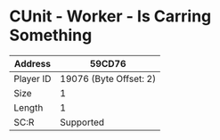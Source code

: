 #  CUnit - Worker - Is Carring Something
Address   | 59CD76
----------|-------------
Player ID | 19076 (Byte Offset: 2)
Size 	  | 1
Length 	  | 1
SC:R      | Supported


